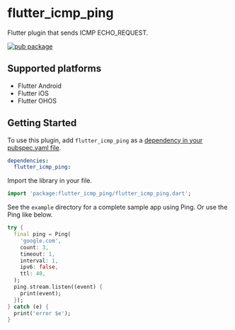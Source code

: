 # flutter_icmp_ping

Flutter plugin that sends ICMP ECHO_REQUEST.

[![pub package](https://img.shields.io/pub/v/flutter_icmp_ping.svg)](https://pub.dartlang.org/packages/flutter_icmp_ping)

## Supported platforms

- Flutter Android
- Flutter iOS
- Flutter OHOS

## Getting Started

To use this plugin, add `flutter_icmp_ping` as a [dependency in your pubspec.yaml file](https://flutter.io/platform-plugins/).

```yaml
dependencies:
  flutter_icmp_ping:
```

Import the library in your file.

```dart
import 'package:flutter_icmp_ping/flutter_icmp_ping.dart';
```

See the `example` directory for a complete sample app using Ping.
Or use the Ping like below.

```dart
try {
  final ping = Ping(
    'google.com',
    count: 3,
    timeout: 1,
    interval: 1,
    ipv6: false,
    ttl: 40,
  );
  ping.stream.listen((event) {
    print(event);
  });
} catch (e) {
  print('error $e');
}
```
